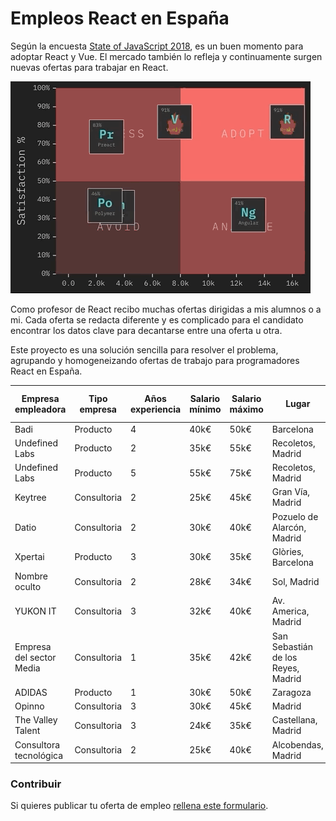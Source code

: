 # Empleos React en España

Según la encuesta [State of JavaScript 2018](https://2018.stateofjs.com/), es un buen momento para adoptar React y Vue. El mercado también lo refleja y continuamente surgen nuevas ofertas para trabajar en React.
 
![Frameworks](assets/frameworks.gif "Credits State of Javascript 2018")

Como profesor de React recibo muchas ofertas dirigidas a mis alumnos o a mi. Cada oferta se redacta diferente y es complicado para el candidato encontrar los datos clave para decantarse entre una oferta u otra.

Este proyecto es una solución sencilla para resolver el problema, agrupando y homogeneizando ofertas de trabajo para programadores React en España.


|       Empresa empleadora | Tipo empresa | Años experiencia | Salario mínimo | Salario máximo |                              Lugar | Porcentaje remoto | Capa de datos | Azucar sintáctico | Testing | Backend |                                                                             Url o Email contacto |
| -----------------------  | -----------  | ---------------  | -------------  | -------------  | ---------------------------------  | ----------------  | ------------  | ----------------  | ------  | ------  | ----------------------------------------------------------------------------------------------- |
|                     Badi |     Producto |                4 | 40k€ | 50k€ |                          Barcelona | 4% |         Redux |              Otro |    Jest |    Ruby | [link](https://jobs.badi.com/jobs/149689-senior-frontend-engineer) |
|           Undefined Labs |     Producto |                2 | 35k€ | 55k€ |                  Recoletos, Madrid | 10% |       GraphQL |               ES6 |    Jest |  Python | [link](http://undefinedlabs.com/careers) |
|           Undefined Labs |     Producto |                5 | 55k€ | 75k€ |                  Recoletos, Madrid | 10% |       GraphQL |               ES6 |    Jest |  Python | [link](http://undefinedlabs.com/careers) |
|                  Keytree |  Consultoria |                2 | 25k€ | 45k€ |                   Gran Vía, Madrid | 40% |         Redux |               ES6 |    Otro |    Java | [link](mailto:nerea.decastro@keytree.es) |
|                    Datio |  Consultoria |                2 | 30k€ | 40k€ |         Pozuelo de Alarcón, Madrid | 20% |         Redux |               ES6 |    Jest |    Java | [link](mailto:ilao@datiobd.com) |
|                  Xpertai |     Producto |                3 | 30k€ | 35k€ |                 Glòries, Barcelona | 20% |         Redux |               ES6 |    Jest |  Python | [link](mailto:oriol.caseny@walterspeople.com) |
|            Nombre oculto |  Consultoria |                2 | 28k€ | 34k€ |                        Sol, Madrid | 20% |         Redux |               ES6 |    Otro |    Java | [link](mailto:miguelaguado@pagepersonnel.es) |
|                 YUKON IT |  Consultoria |                3 | 32k€ | 40k€ |                Av. America, Madrid | No |         Redux |              Otro |    Otro |     PHP | [link](mailto:nicole.ingrid@yukonit.com) |
| Empresa del sector Media |  Consultoria |                1 | 35k€ | 42k€ | San Sebastián de los Reyes, Madrid | 20% |         Redux |               ES6 |    Otro |    Java | [link](https://www.randstad.es/candidatos/ofertas-empleo/oferta/desarrollo-front-madrid-madrid-2014702/) |
|                   ADIDAS |     Producto |                1 | 30k€ | 50k€ |                           Zaragoza | 20% |         Redux |               ES6 | Jasmine |    Node | [link](https://careers.adidas-group.com/jobs/senior-engineer-frontend-javascript-187357?locale=en) |
|                   Opinno |  Consultoria |                3 | 30k€ | 45k€ |                             Madrid | 10% |          Otra |               ES6 |    Otro |  Python | [link](mailto:alba.monje@opinno.com) |
|        The Valley Talent |  Consultoria |                3 | 24k€ | 35k€ |                 Castellana, Madrid | No |       GraphQL |              Otro | Jasmine |    Node | [link](mailto:acardenas@thevalleytalent.es) |
|  Consultora tecnológica  |  Consultoria |                2 | 25k€ | 40k€ |                 Alcobendas, Madrid | 1% |          Otra |              Otro |    Otro |    Java | [link](mailto:marya_lara_93@hotmail.com) |

### Contribuir

Si quieres publicar tu oferta de empleo [rellena este formulario](https://goo.gl/forms/3mShRHUI6LgUydXZ2).
